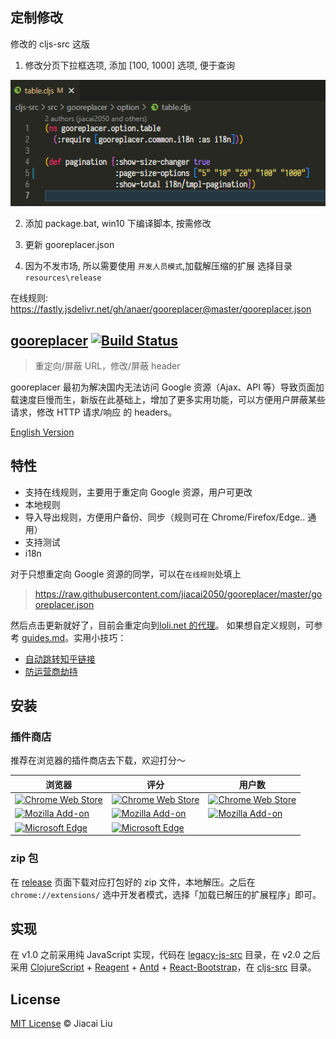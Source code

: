 ## 定制修改

修改的 cljs-src 这版

1. 修改分页下拉框选项, 添加 [100, 1000] 选项, 便于查询

![](.images/220614-135352.png)

2. 添加 package.bat, win10 下编译脚本, 按需修改

3. 更新 gooreplacer.json

4. 因为不发市场, 所以需要使用 `开发人员模式`,加载解压缩的扩展 选择目录 `resources\release`

在线规则:
https://fastly.jsdelivr.net/gh/anaer/gooreplacer@master/gooreplacer.json

## [gooreplacer](http://liujiacai.net/gooreplacer) [![Build Status](https://travis-ci.org/jiacai2050/gooreplacer.svg?branch=master)](https://travis-ci.org/jiacai2050/gooreplacer)

> 重定向/屏蔽 URL，修改/屏蔽 header

gooreplacer 最初为解决国内无法访问 Google 资源（Ajax、API 等）导致页面加载速度巨慢而生，新版在此基础上，增加了更多实用功能，可以方便用户屏蔽某些请求，修改 HTTP 请求/响应 的 headers。

[English Version](README-en.md)

## 特性

- 支持在线规则，主要用于重定向 Google 资源，用户可更改
- 本地规则
- 导入导出规则，方便用户备份、同步（规则可在 Chrome/Firefox/Edge.. 通用）
- 支持测试
- i18n

对于只想重定向 Google 资源的同学，可以在`在线规则`处填上

> https://raw.githubusercontent.com/jiacai2050/gooreplacer/master/gooreplacer.json

然后点击更新就好了，目前会重定向到[loli.net 的代理](https://u.sb/css-cdn/)。
如果想自定义规则，可参考 [guides.md](doc/guides.md)。实用小技巧：

- [自动跳转知乎链接](doc/guides.md#自动跳转知乎链接)
- [防运营商劫持](doc/guides.md#防止运营商劫持)

## 安装

### 插件商店

推荐在浏览器的插件商店去下载，欢迎打分～

| 浏览器                                                                                                                                                                                                                                                                                                                             | 评分                                                                                                                                                                                                                                                                                                                               | 用户数                                                                                                                                                                                                          |
| ---------------------------------------------------------------------------------------------------------------------------------------------------------------------------------------------------------------------------------------------------------------------------------------------------------------------------------- | ---------------------------------------------------------------------------------------------------------------------------------------------------------------------------------------------------------------------------------------------------------------------------------------------------------------------------------- | --------------------------------------------------------------------------------------------------------------------------------------------------------------------------------------------------------------- |
| [![Chrome Web Store](https://img.shields.io/chrome-web-store/v/jnlkjeecojckkigmchmfoigphmgkgbip.svg?style=plastic)](https://chrome.google.com/webstore/detail/gooreplacer/jnlkjeecojckkigmchmfoigphmgkgbip)                                                                                                                        | [![Chrome Web Store](https://img.shields.io/chrome-web-store/rating/jnlkjeecojckkigmchmfoigphmgkgbip.svg?style=plastic)](https://chrome.google.com/webstore/detail/gooreplacer/jnlkjeecojckkigmchmfoigphmgkgbip)                                                                                                                   | [![Chrome Web Store](https://img.shields.io/chrome-web-store/users/jnlkjeecojckkigmchmfoigphmgkgbip.svg?style=plastic)](https://chrome.google.com/webstore/detail/gooreplacer/jnlkjeecojckkigmchmfoigphmgkgbip) |
| [![Mozilla Add-on](https://img.shields.io/amo/v/gooreplacer.svg?style=plastic)](https://addons.mozilla.org/firefox/addon/gooreplacer/)                                                                                                                                                                                             | [![Mozilla Add-on](https://img.shields.io/amo/rating/gooreplacer.svg?style=plastic)](https://addons.mozilla.org/firefox/addon/gooreplacer/)                                                                                                                                                                                        | [![Mozilla Add-on](https://img.shields.io/amo/users/gooreplacer.svg?style=plastic)](https://addons.mozilla.org/firefox/addon/gooreplacer/)                                                                      |
| [![Microsoft Edge](https://img.shields.io/badge/dynamic/json?label=edge%20add-on&prefix=v&query=%24.version&url=https%3A%2F%2Fmicrosoftedge.microsoft.com%2Faddons%2Fgetproductdetailsbycrxid%2Fcidbonnpjopamnhfjdgfcmjmlmehjnej)](https://microsoftedge.microsoft.com/addons/detail/gooreplacer/cidbonnpjopamnhfjdgfcmjmlmehjnej) | [![Microsoft Edge](https://img.shields.io/badge/dynamic/json?label=rating&suffix=/5&query=%24.averageRating&url=https%3A%2F%2Fmicrosoftedge.microsoft.com%2Faddons%2Fgetproductdetailsbycrxid%2Fcidbonnpjopamnhfjdgfcmjmlmehjnej)](https://microsoftedge.microsoft.com/addons/detail/gooreplacer/cidbonnpjopamnhfjdgfcmjmlmehjnej) |                                                                                                                                                                                                                 |

### zip 包

在 [release](https://github.com/jiacai2050/gooreplacer/releases) 页面下载对应打包好的 zip 文件，本地解压。之后在 `chrome://extensions/` 选中开发者模式，选择「加载已解压的扩展程序」即可。

## 实现

在 v1.0 之前采用纯 JavaScript 实现，代码在 [legacy-js-src](legacy-js-src) 目录，在 v2.0 之后采用 [ClojureScript](https://github.com/clojure/clojurescript) + [Reagent](https://github.com/reagent-project/reagent) + [Antd](https://ant.design/) + [React-Bootstrap](https://react-bootstrap.github.io/)，在 [cljs-src](cljs-src) 目录。

## License

[MIT License](http://liujiacai.net/license/MIT.html?year=2015) © Jiacai Liu

